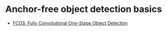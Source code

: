 # Anchor-free object detection basics
- [FCOS: Fully Convolutional One-Stage Object Detection](data/FCOS.md) 